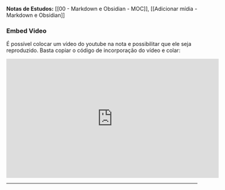**Notas de Estudos:** [[00 - Markdown e Obsidian - MOC]], [[Adicionar mídia - Markdown e Obsidian]]

### Embed Video 
É possível colocar um vídeo do youtube na nota e possibilitar que ele seja reproduzido. Basta copiar o código de incorporação do vídeo e colar:

<iframe width="560" height="315" src="https://www.youtube.com/embed/c6qfrRVUOO8" title="YouTube video player" frameborder="0" allow="accelerometer; autoplay; clipboard-write; encrypted-media; gyroscope; picture-in-picture" allowfullscreen></iframe>





---